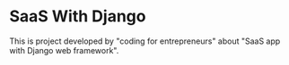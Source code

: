 # SaaS With Django
This is project developed by "coding for entrepreneurs" about "SaaS app with Django web framework".
